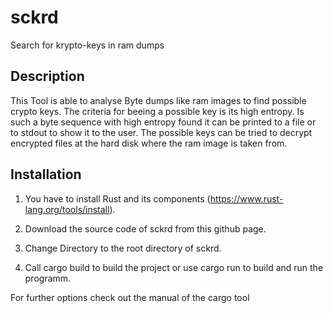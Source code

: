 # sckrd
Search for krypto-keys in ram dumps

## Description
This Tool is able to analyse Byte dumps like ram images to find possible crypto keys.
The criteria for beeing a possible key is its high entropy.
Is such a byte sequence with high entropy found it can be printed to a file or to stdout to show it to the user.
The possible keys can be tried to decrypt encrypted files at the hard disk where the ram image is taken from.


## Installation
1. You have to install Rust and its components (https://www.rust-lang.org/tools/install).

2. Download the source code of sckrd from this github page.

3. Change Directory to the root directory of sckrd.

4. Call cargo build to build the project or use cargo run to build and run the programm.

For further options check out the manual of the cargo tool